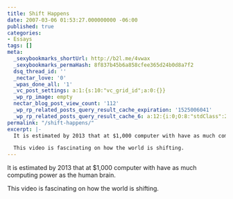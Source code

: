 ```yaml
---
title: Shift Happens
date: 2007-03-06 01:53:27.000000000 -06:00
published: true
categories:
- Essays
tags: []
meta:
  _sexybookmarks_shortUrl: http://b2l.me/4vwax
  _sexybookmarks_permaHash: 8f837b45b6a858cfee365d24b0d8a7f2
  dsq_thread_id: ''
  _nectar_love: '0'
  _wpas_done_all: '1'
  _vc_post_settings: a:1:{s:10:"vc_grid_id";a:0:{}}
  _wp_rp_image: empty
  nectar_blog_post_view_count: '112'
  _wp_rp_related_posts_query_result_cache_expiration: '1525006041'
  _wp_rp_related_posts_query_result_cache_6: a:12:{i:0;O:8:"stdClass":2:{s:7:"post_id";s:4:"6806";s:5:"score";s:18:"16.190524331317885";}i:1;O:8:"stdClass":2:{s:7:"post_id";s:3:"354";s:5:"score";s:17:"12.97164850644968";}i:2;O:8:"stdClass":2:{s:7:"post_id";s:4:"1681";s:5:"score";s:18:"12.189618070631786";}i:3;O:8:"stdClass":2:{s:7:"post_id";s:3:"416";s:5:"score";s:18:"12.189618070631786";}i:4;O:8:"stdClass":2:{s:7:"post_id";s:3:"431";s:5:"score";s:17:"12.03164124795821";}i:5;O:8:"stdClass":2:{s:7:"post_id";s:4:"2991";s:5:"score";s:18:"11.782059702383707";}i:6;O:8:"stdClass":2:{s:7:"post_id";s:3:"649";s:5:"score";s:18:"11.782059702383707";}i:7;O:8:"stdClass":2:{s:7:"post_id";s:3:"794";s:5:"score";s:18:"11.552710608366782";}i:8;O:8:"stdClass":2:{s:7:"post_id";s:3:"699";s:5:"score";s:18:"11.552710608366782";}i:9;O:8:"stdClass":2:{s:7:"post_id";s:3:"719";s:5:"score";s:18:"11.394733785693207";}i:10;O:8:"stdClass":2:{s:7:"post_id";s:3:"291";s:5:"score";s:18:"11.394733785693207";}i:11;O:8:"stdClass":2:{s:7:"post_id";s:4:"4491";s:5:"score";s:16:"8.99589981012423";}}
permalink: "/shift-happens/"
excerpt: |-
  It is estimated by 2013 that at $1,000 computer with have as much computing power as the human brain.

  This video is fascinating on how the world is shifting.
---
```

<p>It is estimated by 2013 that at $1,000 computer with have as much computing power as the human brain.</p>
<p>This video is fascinating on how the world is shifting.</p>
<p><object width="425" height="350"><param name="movie" value="http://www.youtube.com/v/ljbI-363A2Q" /><param name="wmode" value="transparent" /><embed src="http://www.youtube.com/v/ljbI-363A2Q" type="application/x-shockwave-flash" wmode="transparent" width="425" height="350" /></object></p>
